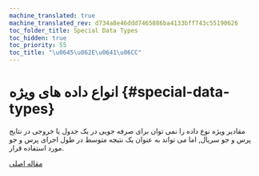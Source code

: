 ```yaml
---
machine_translated: true
machine_translated_rev: d734a8e46ddd7465886ba4133bff743c55190626
toc_folder_title: Special Data Types
toc_hidden: true
toc_priority: 55
toc_title: "\u0645\u062E\u0641\u06CC"
---
```


# انواع داده های ویژه {#special-data-types}

مقادیر ویژه نوع داده را نمی توان برای صرفه جویی در یک جدول یا خروجی در نتایج پرس و جو سریال, اما می تواند به عنوان یک نتیجه متوسط در طول اجرای پرس و جو مورد استفاده قرار.

[مقاله اصلی](https://clickhouse.tech/docs/en/data_types/special_data_types/) <!--hide-->
